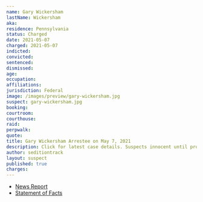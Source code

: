```yaml
---
name: Gary Wickersham
lastName: Wickersham
aka:
residence: Pennsylvania
status: Charged
date: 2021-05-07
charged: 2021-05-07
indicted:
convicted: 
sentenced: 
dismissed: 
age:
occupation:
affiliations:
jurisdiction: Federal
image: /images/preview/gary-wickersham.jpg
suspect: gary-wickersham.jpg
booking:
courtroom:
courthouse:
raid:
perpwalk:
quote:
title: Gary Wickersham Arrestee on May 7, 2021
description: Click for latest case details. Suspects innocent until proven guilty.
author: seditiontrack
layout: suspect
published: true
charges:
---
```

- [News Report](https://www.thedailybeast.com/pennsylvania-man-gary-wickersham-arrested-in-capitol-riot-i-can-enter-the-capitol-because-i-pay-my-taxes)
- [Statement of Facts](https://extremism.gwu.edu/sites/g/files/zaxdzs2191/f/Gary%20Wickersham%20Statement%20of%20Facts.pdf)
